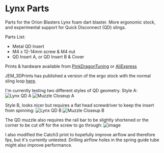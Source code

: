# Lynx Parts
Parts for the Orion Blasters Lynx foam dart blaster. More ergonomic stock, and experimental support for Quick Disconnect (QD) slings.

Parts List:
* Metal QD Insert
* M4 x 12-14mm screw & M4 nut
* QD Insert A, or QD Insert B & Cover

Prints & hardware available from [PinkDragonTuning](https://www.etsy.com/shop/PinkDragonTuning) or [AliExpress](https://www.aliexpress.com/item/4000369977981.html)

JEM_3DPrints has published a version of the ergo stock with the normal sling loop [here](https://www.thingiverse.com/thing:4759423).

I'm currently testing two different styles of QD geometry. Style A:
![Lynx QD A](https://user-images.githubusercontent.com/7078138/119494763-5ee8e080-bcfd-11eb-8e02-7524733fba52.PNG)
![Muzzle Closeup A](https://user-images.githubusercontent.com/7078138/119494774-60b2a400-bcfd-11eb-8f29-634c7995671d.PNG)

Style B, looks nicer but requires a flat head screwdriver to keep the insert from spinning:
![Lynx QD B](https://user-images.githubusercontent.com/7078138/119494642-3cef5e00-bcfd-11eb-88b3-2f5089879eff.PNG)
![Muzzle Closeup B](https://user-images.githubusercontent.com/7078138/119494613-34972300-bcfd-11eb-971d-0d9ed191ddca.PNG)

The QD muzzle also requires the rail bar to be slightly shortened or the corner to be cut off for the screw to go through:
![image](https://user-images.githubusercontent.com/7078138/119494573-29dc8e00-bcfd-11eb-9a0f-45c7f99bdcda.png)

I also modified the Catch3 print to hopefully improve airflow and therefore fps, but it's currently untested. Drilling airflow holes in the spring guide tube might also improve performance.
